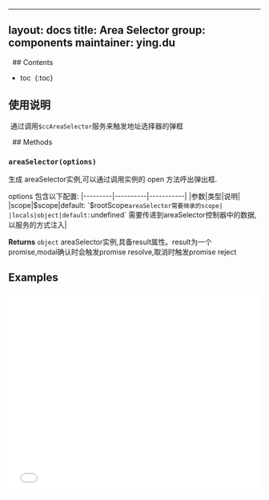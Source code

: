 ---
layout: docs
title: Area Selector
group: components
maintainer: ying.du
-------------------

  ## Contents  

* toc 
{:toc}  

## 使用说明
 通过调用`$ccAreaSelector`服务来触发地址选择器的弹框

  ## Methods

### `areaSelector(options)`
生成 areaSelector实例,可以通过调用实例的 open 方法呼出弹出框.

options 包含以下配置:
|---------|----------|-----------|
|参数|类型|说明|
|scope|$scope|default: `$rootScope` areaSelector需要继承的scope|
|locals|object|default: `undefined` 需要传递到areaSelector控制器中的数据,以服务的方式注入|

**Returns**
`object`	areaSelector实例,具备result属性。result为一个promise,modal确认时会触发promise resolve,取消时触发promise reject

## Examples
<iframe width="100%" height="400" src="//jsfiddle.net/Dale_/hnbkk9sz/5/embed/" allowfullscreen="allowfullscreen" frameborder="0"></iframe>
